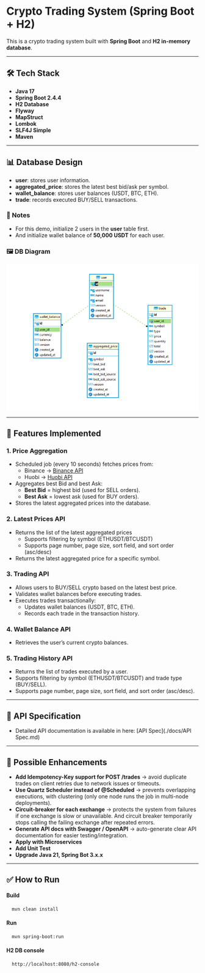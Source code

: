 # Crypto Trading System (Spring Boot + H2)

This is a crypto trading system built with **Spring Boot** and **H2 in-memory database**.  

---
## 🛠️ Tech Stack

- **Java 17**
- **Spring Boot 2.4.4**
- **H2 Database**
- **Flyway**
- **MapStruct**
- **Lombok**
- **SLF4J Simple**
- **Maven**

---
## 📊 Database Design

- **user**: stores user information.
- **aggregated_price**: stores the latest best bid/ask per symbol.
- **wallet_balance**: stores user balances (USDT, BTC, ETH).
- **trade**: records executed BUY/SELL transactions.

### 📝 Notes
- For this demo, initialize 2 users in the **user** table first.
- And initialize wallet balance of **50,000 USDT** for each user.

### 🖼️ DB Diagram
![Database Diagram](/docs/DB%20diagram.PNG)

---
## 🚀 Features Implemented

### 1. Price Aggregation
- Scheduled job (every 10 seconds) fetches prices from:
    - Binance → [Binance API](https://api.binance.com/api/v3/ticker/bookTicker)
    - Huobi → [Huobi API](https://api.huobi.pro/market/tickers)
- Aggregates best Bid and best Ask:
    - **Best Bid** = highest bid (used for SELL orders).
    - **Best Ask** = lowest ask (used for BUY orders).
- Stores the latest aggregated prices into the database.

### 2. Latest Prices API
- Returns the list of the latest aggregated prices
  - Supports filtering by symbol (ETHUSDT/BTCUSDT)
  - Supports page number, page size, sort field, and sort order (asc/desc)
- Returns the latest aggregated price for a specific symbol.

### 3. Trading API
- Allows users to BUY/SELL crypto based on the latest best price.
- Validates wallet balances before executing trades.
- Executes trades transactionally:
    - Updates wallet balances (USDT, BTC, ETH).
    - Records each trade in the transaction history.

### 4. Wallet Balance API
- Retrieves the user’s current crypto balances.

### 5. Trading History API
- Returns the list of trades executed by a user.
- Supports filtering by symbol (ETHUSDT/BTCUSDT) and trade type (BUY/SELL).
- Supports page number, page size, sort field, and sort order (asc/desc).

---
## 📖 API Specification
- Detailed API documentation is available in here: [API Spec](./docs/API Spec.md)

---
## 🔮 Possible Enhancements

- **Add Idempotency-Key support for POST /trades** → avoid duplicate trades on client retries due to network issues or timeouts.
- **Use Quartz Scheduler instead of @Scheduled** → prevents overlapping executions, with clustering (only one node runs the job in multi-node deployments).
- **Circuit-breaker for each exchange** → protects the system from failures if one exchange is slow or unavailable. And circuit breaker temporarily stops calling the failing exchange after repeated errors.
- **Generate API docs with Swagger / OpenAPI** → auto-generate clear API documentation for easier testing/integration.
- **Apply with Microservices**
- **Add Unit Test**
- **Upgrade Java 21, Spring Bot 3.x.x**

---
## ✅ How to Run

#### Build
```bash
  mvn clean install
````  

#### Run
```bash
  mvn spring-boot:run
```

#### H2 DB console
```
  http://localhost:8080/h2-console
```
